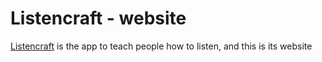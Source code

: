 # Listencraft - website
[Listencraft](http://www.listencraft.org) is the app to teach people how to listen, and this is its website
